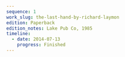 ```yaml
---
sequence: 1
work_slug: the-last-hand-by-richard-laymon
edition: Paperback
edition_notes: Lake Pub Co, 1985
timeline:
  - date: 2014-07-13
    progress: Finished
---
```

